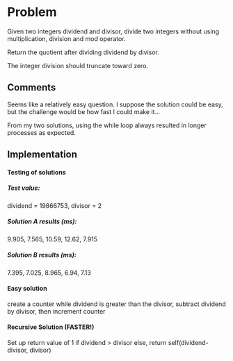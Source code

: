 # Problem
Given two integers dividend and divisor, divide two integers without using multiplication, division and mod operator.

Return the quotient after dividing dividend by divisor.

The integer division should truncate toward zero.

## Comments
Seems like a relatively easy question.  I suppose the solution could be easy, but the challenge would be how fast I could make it...

From my two solutions, using the while loop always resulted in longer processes as expected.

## Implementation
#### Testing of solutions
##### Test value: 
dividend = 19866753, divisor = 2
##### Solution A results (ms):
 9.905, 7.565, 10.59, 12.62, 7.915
##### Solution B results (ms):
 7.395, 7.025, 8.965, 6.94, 7.13

#### Easy solution
create a counter
while dividend is greater than the divisor, subtract dividend by divisor, then increment counter

#### Recursive Solution (FASTER!)
Set up return value of 1 if dividend > divisor
else, return self(dividend-divisor, divisor)

